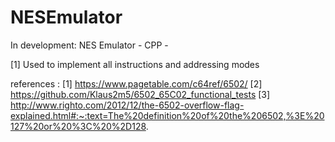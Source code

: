 # NESEmulator
In development: NES Emulator - CPP - 

[1] Used to implement all instructions and addressing modes 

references : 
[1] https://www.pagetable.com/c64ref/6502/
[2] https://github.com/Klaus2m5/6502_65C02_functional_tests
[3] http://www.righto.com/2012/12/the-6502-overflow-flag-explained.html#:~:text=The%20definition%20of%20the%206502,%3E%20127%20or%20%3C%20%2D128.